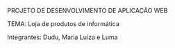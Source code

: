 PROJETO DE DESENVOLVIMENTO DE APLICAÇÃO WEB

TEMA: Loja de produtos de informática

Integrantes: Dudu, Maria Luiza e Luma
